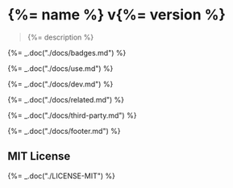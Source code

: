 # {%= name %} v{%= version %}

> {%= description %}

{%= _.doc("./docs/badges.md") %}

{%= _.doc("./docs/use.md") %}

{%= _.doc("./docs/dev.md") %}

{%= _.doc("./docs/related.md") %}

{%= _.doc("./docs/third-party.md") %}

{%= _.doc("./docs/footer.md") %}

## MIT License

{%= _.doc("./LICENSE-MIT") %}
